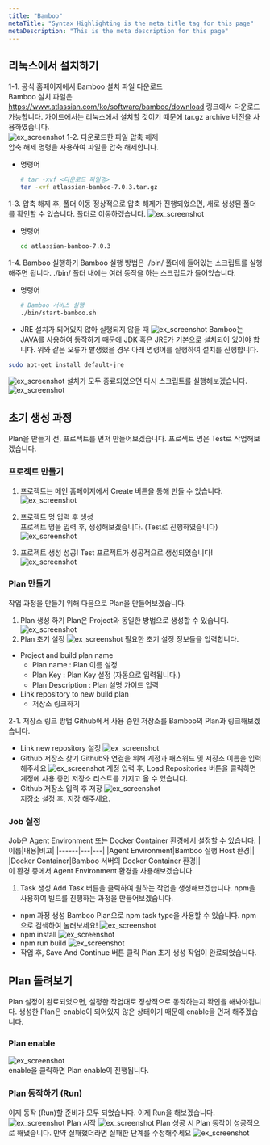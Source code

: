 ```yaml
---
title: "Bamboo"
metaTitle: "Syntax Highlighting is the meta title tag for this page"
metaDescription: "This is the meta description for this page"
---
```


## 리눅스에서 설치하기
1-1. 공식 홈페이지에서 Bamboo 설치 파일 다운로드   
Bamboo 설치 파일은 https://www.atlassian.com/ko/software/bamboo/download 링크에서 다운로드 가능합니다. 가이드에서는 리눅스에서 설치할 것이기 때문에 tar.gz archive 버전을 사용하였습니다.   
![ex_screenshot](./assets//bamboo_install.png)
1-2. 다운로드한 파일 압축 해제   
압축 해제 명령을 사용하여 파일을 압축 해제합니다.
- 명령어
    ``` bash
    # tar -xvf <다운로드 파일명>
    tar -xvf atlassian-bamboo-7.0.3.tar.gz
    ```
1-3. 압축 해제 후, 폴더 이동
정상적으로 압축 해제가 진행되었으면, 새로 생성된 폴더를 확인할 수 있습니다. 폴더로 이동하겠습니다.
![ex_screenshot](./assets//bamboo_uncompression.png)
- 명령어
    ``` bash
    cd atlassian-bamboo-7.0.3
    ```
1-4. Bamboo 실행하기
Bamboo 실행 방법은 ./bin/ 폴더에 들어있는 스크립트를 실행해주면 됩니다. ./bin/ 폴더 내에는 여러 동작을 하는 스크립트가 들어있습니다.
- 명령어
    ``` bash
    # Bamboo 서비스 실행
    ./bin/start-bamboo.sh
    ```
- JRE 설치가 되어있지 않아 실행되지 않을 때
![ex_screenshot](./assets//bamboo_start_jre_failed.png)
Bamboo는 JAVA를 사용하여 동작하기 때문에 JDK 혹은 JRE가 기본으로 설치되어 있어야 합니다. 위와 같은 오류가 발생했을 경우 아래 명령어를 실행하여 설치를 진행합니다.
``` bash
sudo apt-get install default-jre
```
![ex_screenshot](./assets//bamboo_jre_install.png)
설치가 모두 종료되었으면 다시 스크립트를 실행해보겠습니다.
![ex_screenshot](./assets//bamboo_start.png)

## 초기 생성 과정
Plan을 만들기 전, 프로젝트를 먼저 만들어보겠습니다. 프로젝트 명은 Test로 작업해보겠습니다.      
### 프로젝트 만들기
1. 프로젝트는 메인 홈페이지에서 Create 버튼을 통해 만들 수 있습니다.  
![ex_screenshot](./assets//bamboo_project_create.png)
2. 프로젝트 명 입력 후 생성   
프로젝트 명을 입력 후, 생성해보겠습니다. (Test로 진행하였습니다)
![ex_screenshot](./assets//bamboo_project_create_2.png)

3. 프로젝트 생성 성공!
Test 프로젝트가 성공적으로 생성되었습니다!
![ex_screenshot](./assets//bamboo_project_create_3.png)

### Plan 만들기
작업 과정을 만들기 위해 다음으로 Plan을 만들어보겠습니다.
1. Plan 생성 하기
Plan은 Project와 동일한 방법으로 생성할 수 있습니다.
![ex_screenshot](./assets//bamboo_plan_create.png)
2. Plan 초기 설정
![ex_screenshot](./assets//bamboo_plan_new_configure.png)
필요한 초기 설정 정보들을 입력합니다. 
- Project and build plan name   
    - Plan name : Plan 이름 설정
    - Plan Key : Plan Key 설정 (자동으로 입력됩니다.)
    - Plan Description : Plan 설명 가이드 입력
- Link repository to new build plan
    - 저장소 링크하기   

2-1. 저장소 링크 방법
Github에서 사용 중인 저장소를 Bamboo의 Plan과 링크해보겠습니다. 
- Link new repository 설정
![ex_screenshot](./assets//bamboo_plan_new_configure_2.png)
- Github 저장소 찾기
Github와 연결을 위해 계정과 패스워드 및 저장소 이름을 입력해주세요
![ex_screenshot](./assets//bamboo_project_configure_3.png)
계정 입력 후, Load Repositories 버튼을 클릭하면 계정에 사용 중인 저장소 리스트를 가지고 올 수 있습니다.
- Github 저장소 입력 후 저장
![ex_screenshot](./assets//bamboo_new_repository.png)   
저장소 설정 후, 저장 해주세요.

### Job 설정
Job은 Agent Environment 또는 Docker Container 환경에서 설정할 수 있습니다.
|이름|내용|비고|
|------|---|---|
|Agent Environment|Bamboo 실행 Host 환경||
|Docker Container|Bamboo 서버의 Docker Container 환경||   
이 환경 중에서 Agent Environment 환경을 사용해보겠습니다.   
1. Task 생성
Add Task 버튼을 클릭하여 원하는 작업을 생성해보겠습니다. 
npm을 사용하여 빌드를 진행하는 과정을 만들어보겠습니다.
- npm 과정 생성
Bamboo Plan으로 npm task type을 사용할 수 있습니다. npm으로 검색하여 눌러보세요!
![ex_screenshot](./assets//bamboo_npm_task_type.png)   
- npm install
![ex_screenshot](./assets//bamboo_npm_install.png)   
- npm run build
![ex_screenshot](./assets//bamboo_npm_run_build.png)   
- 작업 후, Save And Continue 버튼 클릭
Plan 초기 생성 작업이 완료되었습니다.

## Plan 돌려보기
Plan 설정이 완료되었으면, 설정한 작업대로 정상적으로 동작하는지 확인을 해봐야됩니다. 생성한 Plan은 enable이 되어있지 않은 상태이기 때문에 enable을 먼저 해주겠습니다.   
### Plan enable   
![ex_screenshot](./assets//bamboo_plan_enable.png)   
enable을 클릭하면 Plan enable이 진행됩니다.

### Plan 동작하기 (Run)
이제 동작 (Run)할 준비가 모두 되었습니다. 이제 Run을 해보겠습니다.   
![ex_screenshot](./assets//bamboo_plan_run.png) 
Plan 시작
![ex_screenshot](./assets//bamboo_plan_start.png) 
Plan 성공 시
Plan 동작이 성공적으로 해냈습니다. 만약 실패했더라면 실패한 단계를 수정해주세요
![ex_screenshot](./assets//bamboo_build_success.png) 

